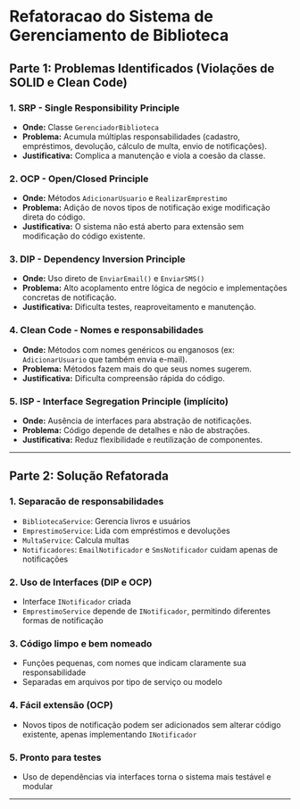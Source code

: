 # Refatoracao do Sistema de Gerenciamento de Biblioteca

## Parte 1: Problemas Identificados (Violações de SOLID e Clean Code)

### 1. SRP - Single Responsibility Principle

- **Onde:** Classe `GerenciadorBiblioteca`
- **Problema:** Acumula múltiplas responsabilidades (cadastro, empréstimos, devolução, cálculo de multa, envio de notificações).
- **Justificativa:** Complica a manutenção e viola a coesão da classe.

### 2. OCP - Open/Closed Principle

- **Onde:** Métodos `AdicionarUsuario` e `RealizarEmprestimo`
- **Problema:** Adição de novos tipos de notificação exige modificação direta do código.
- **Justificativa:** O sistema não está aberto para extensão sem modificação do código existente.

### 3. DIP - Dependency Inversion Principle

- **Onde:** Uso direto de `EnviarEmail()` e `EnviarSMS()`
- **Problema:** Alto acoplamento entre lógica de negócio e implementações concretas de notificação.
- **Justificativa:** Dificulta testes, reaproveitamento e manutenção.

### 4. Clean Code - Nomes e responsabilidades

- **Onde:** Métodos com nomes genéricos ou enganosos (ex: `AdicionarUsuario` que também envia e-mail).
- **Problema:** Métodos fazem mais do que seus nomes sugerem.
- **Justificativa:** Dificulta compreensão rápida do código.

### 5. ISP - Interface Segregation Principle (implícito)

- **Onde:** Ausência de interfaces para abstração de notificações.
- **Problema:** Código depende de detalhes e não de abstrações.
- **Justificativa:** Reduz flexibilidade e reutilização de componentes.

---

## Parte 2: Solução Refatorada

### 1. Separacão de responsabilidades

- `BibliotecaService`: Gerencia livros e usuários
- `EmprestimoService`: Lida com empréstimos e devoluções
- `MultaService`: Calcula multas
- `Notificadores`: `EmailNotificador` e `SmsNotificador` cuidam apenas de notificações

### 2. Uso de Interfaces (DIP e OCP)

- Interface `INotificador` criada
- `EmprestimoService` depende de `INotificador`, permitindo diferentes formas de notificação

### 3. Código limpo e bem nomeado

- Funções pequenas, com nomes que indicam claramente sua responsabilidade
- Separadas em arquivos por tipo de serviço ou modelo

### 4. Fácil extensão (OCP)

- Novos tipos de notificação podem ser adicionados sem alterar código existente, apenas implementando `INotificador`

### 5. Pronto para testes

- Uso de dependências via interfaces torna o sistema mais testável e modular

---
